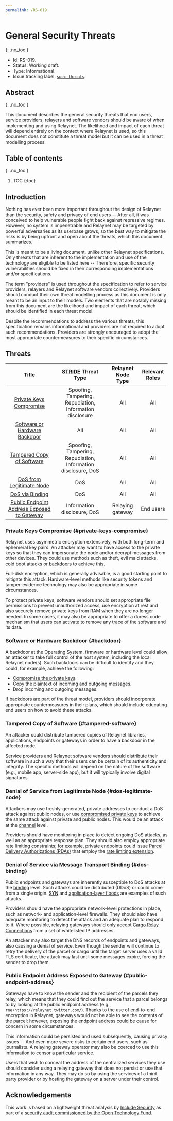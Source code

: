 ```yaml
---
permalink: /RS-019
---
```

# General Security Threats
{: .no_toc }

- Id: RS-019.
- Status: Working draft.
- Type: Informational.
- Issue tracking label: [`spec-threats`](https://github.com/relaynet/specs/labels/spec-threats).

## Abstract
{: .no_toc }

This document describes the general security threats that end users, service providers, relayers and software vendors should be aware of when implementing and using Relaynet. The likelihood and impact of each threat will depend entirely on the context where Relaynet is used, so this document does not constitute a threat model but it can be used in a threat modelling process.

## Table of contents
{: .no_toc }

1. TOC
{:toc}

## Introduction

Nothing has ever been more important throughout the design of Relaynet than the security, safety and privacy of end users -- After all, it was conceived to help vulnerable people fight back against repressive regimes. However, no system is impenetrable and Relaynet may be targeted by powerful adversaries as its userbase grows, so the best way to mitigate the risks is by being upfront and open about the threats, which this document summarizes.

This is meant to be a living document, unlike other Relaynet specifications. Only threats that are inherent to the implementation and use of the technology are eligible to be listed here -- Therefore, specific security vulnerabilities should be fixed in their corresponding implementations and/or specifications.

The term "providers" is used throughout the specification to refer to service providers, relayers and Relaynet software vendors collectively. Providers should conduct their own threat modelling process as this document is only meant to be an input to their models. Two elements that are notably missing from this document are the likelihood and impact of each threat, which should be identified in each threat model.

Despite the recommendations to address the various threats, this specification remains informational and providers are not required to adopt such recommendations. Providers are strongly encouraged to adopt the most appropriate countermeasures to their specific circumstances.

## Threats

| Title | [STRIDE](https://en.wikipedia.org/wiki/STRIDE_(security)) Threat Type | Relaynet Node Type | Relevant Roles |
|:-:|:-:|:-:|:-:|
| [Private Keys Compromise](#private-keys-compromise) | Spoofing, Tampering, Repudiation, Information disclosure | All | All |
| [Software or Hardware Backdoor](#backdoor) | All | All | All |
| [Tampered Copy of Software](#tampered-software) | Spoofing, Tampering, Repudiation, Information disclosure, DoS | All | All |
| [DoS from Legitimate Node](#dos-legitimate-node) | DoS | All | All |
| [DoS via Binding](#dos-binding) | DoS | All | All |
| [Public Endpoint Address Exposed to Gateway](#public-endpoint-address) | Information disclosure, DoS | Relaying gateway | End users |

### Private Keys Compromise {#private-keys-compromise}

Relaynet uses asymmetric encryption extensively, with both long-term and ephemeral key pairs. An attacker may want to have access to the private keys so that they can impersonate the node and/or decrypt messages from other devices. They could use methods such as theft, evil maid attacks, cold boot attacks or [backdoors](#backdoors) to achieve this.

Full-disk encryption, which is generally advisable, is a good starting point to mitigate this attack. Hardware-level methods like security tokens and tamper-evidence technology may also be appropriate in some circumstances.

To protect private keys, software vendors should set appropriate file permissions to prevent unauthorized access, use encryption at rest and also securely remove private keys from RAM when they are no longer needed. In some cases, it may also be appropriate to offer a duress code mechanism that users can activate to remove any trace of the software and its data.

### Software or Hardware Backdoor {#backdoor}

A backdoor at the Operating System, firmware or hardware level could allow an attacker to take full control of the host system, including the local Relaynet node(s). Such backdoors can be difficult to identify and they could, for example, achieve the following:

- [Compromise the private keys](#private-keys-compromise).
- Copy the plaintext of incoming and outgoing messages.
- Drop incoming and outgoing messages.

If backdoors are part of the threat model, providers should incorporate appropriate countermeasures in their plans, which should include educating end users on how to avoid these attacks.

### Tampered Copy of Software {#tampered-software}

An attacker could distribute tampered copies of Relaynet libraries, applications, endpoints or gateways in order to have a backdoor in the affected node.

Service providers and Relaynet software vendors should distribute their software in such a way that their users can be certain of its authenticity and integrity. The specific methods will depend on the nature of the software (e.g., mobile app, server-side app), but it will typically involve digital signatures.

### Denial of Service from Legitimate Node {#dos-legitimate-node}

Attackers may use freshly-generated, private addresses to conduct a DoS attack against public nodes, or use [compromised private keys](#private-keys-compromise) to achieve the same attack against private and public nodes. This would be an attack at the [channel](rs000-core.md#messaging-protocols) level.

Providers should have monitoring in place to detect ongoing DoS attacks, as well as an appropriate response plan. They should also employ appropriate rate limiting constraints; for example, private endpoints could issue [Parcel Delivery Authorizations (PDAs)](rs002-pki.md#parcel-delivery-authorization-pda) that employ the [rate limiting extension](rs002-pki.md#rate-limiting-extension).

### Denial of Service via Message Transport Binding {#dos-binding}

Public endpoints and gateways are inherently susceptible to DoS attacks at the [binding](rs000-core.md#message-transport-bindings) level. Such attacks could be distributed (DDoS) or could come from a single origin. [SYN](https://en.wikipedia.org/wiki/SYN_flood) and [application-layer floods](https://en.wikipedia.org/wiki/Denial_of_Service_attack#Application-layer_floods) are examples of such attacks.

Providers should have the appropriate network-level protections in place, such as network- and application-level firewalls. They should also have adequate monitoring to detect the attack and an adequate plan to respond to it. Where possible, relaying gateways should only accept [Cargo Relay Connections](rs000-core.md#cargo-relay-binding) from a set of whitelisted IP addresses.

An attacker may also target the DNS records of endpoints and gateways, also causing a denial of service. Even though the sender will continue to retry the delivery of the parcel or cargo until the target server uses a valid TLS certificate, the attack may last until some messages expire, forcing the sender to drop them.

### Public Endpoint Address Exposed to Gateway {#public-endpoint-address}

Gateways have to know the sender and the recipient of the parcels they relay, which means that they could find out the service that a parcel belongs to by looking at the public endpoint address (e.g., `rne+https://relaynet.twitter.com/`). Thanks to the use of end-to-end encryption in Relaynet, gateways would not be able to see the contents of the parcel; however, exposing the endpoint address could be cause for concern in some circumstances.

This information could be persisted and used subsequently, causing privacy issues -- And even more severe risks to certain end users, such as journalists. A relaying gateway operator may also be coerced to use this information to censor a particular service.

Users that wish to conceal the address of the centralized services they use should consider using a relaying gateway that does not persist or use that information in any way. They may do so by using the services of a third party provider or by hosting the gateway on a server under their control.

## Acknowledgements

This work is based on a lightweight threat analysis by [Include Security](http://www.includesecurity.com/) as part of a [security audit commissioned by the Open Technology Fund](https://relaynet.link/archives/security-audit-2019-03.pdf).
